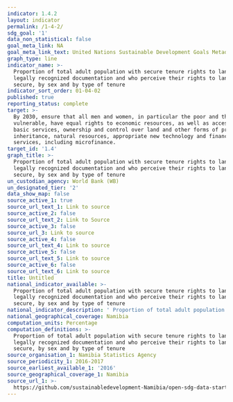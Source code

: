 ```yaml
---
indicator: 1.4.2
layout: indicator
permalink: /1-4-2/
sdg_goal: '1'
data_non_statistical: false
goal_meta_link: NA
goal_meta_link_text: United Nations Sustainable Development Goals Metadata (PDF 4.0 MB)
graph_type: line
indicator_name: >-
  Proportion of total adult population with secure tenure rights to land, with
  legally recognized documentation and who perceive their rights to land as
  secure, by sex and by type of tenure
indicator_sort_order: 01-04-02
published: true
reporting_status: complete
target: >-
  By 2030, ensure that all men and women, in particular the poor and the
  vulnerable, have equal rights to economic resources, as well as access to
  basic services, ownership and control over land and other forms of property,
  inheritance, natural resources, appropriate new technology and financial
  services, including microfinance.
target_id: '1.4'
graph_title: >-
  Proportion of total adult population with secure tenure rights to land, with
  legally recognized documentation and who perceive their rights to land as
  secure, by sex and by type of tenure
un_custodian_agency: World Bank (WB)
un_designated_tier: '2'
data_show_map: false
source_active_1: true
source_url_text_1: Link to source
source_active_2: false
source_url_text_2: Link to Source
source_active_3: false
source_url_3: Link to source
source_active_4: false
source_url_text_4: Link to source
source_active_5: false
source_url_text_5: Link to source
source_active_6: false
source_url_text_6: Link to source
title: Untitled
national_indicator_available: >-
  Proportion of total adult population with secure tenure rights to land, with
  legally recognized documentation and who perceive their rights to land as
  secure, by sex and by type of tenure
national_indicator_description: ' Proportion of total adult population with secure tenure rights to land, with legally recognized documentation and who perceive their rights to land as secure, by sex and by type of tenure'
national_geographical_coverage: Namibia
computation_units: Percentage
computation_definitions: >-
  Proportion of total adult population with secure tenure rights to land, with
  legally recognized documentation and who perceive their rights to land as
  secure, by sex and by type of tenure
source_organisation_1: Namibia Statistics Agency
source_periodicity_1: 2016-2017
source_earliest_available_1: '2016'
source_geographical_coverage_1: Namibia
source_url_1: >-
  https://github.com/sustainabledevelopment-Namibia/open-sdg-data-starter/blob/develop/data/indicator_1-4-2.csv
---
```

